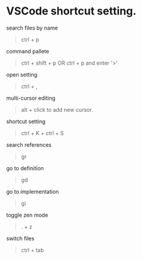 
# VSCode shortcut setting.

search files by name
> ctrl + p

command pallete
> ctrl + shift + p
OR
> ctrl + p  and enter '>'

open setting
> ctrl + ,

multi-cursor editing
> alt + click to add new cursor.

shortcut setting
> ctrl + K + ctrl + S

search references
> gr

go to definition
> gd

go to implementation
> gi

toggle zen mode
> . + z

switch files
> ctrl + tab

